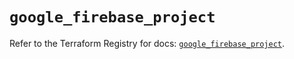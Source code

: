 # `google_firebase_project`

Refer to the Terraform Registry for docs: [`google_firebase_project`](https://registry.terraform.io/providers/hashicorp/google-beta/5.24.0/docs/resources/google_firebase_project).
